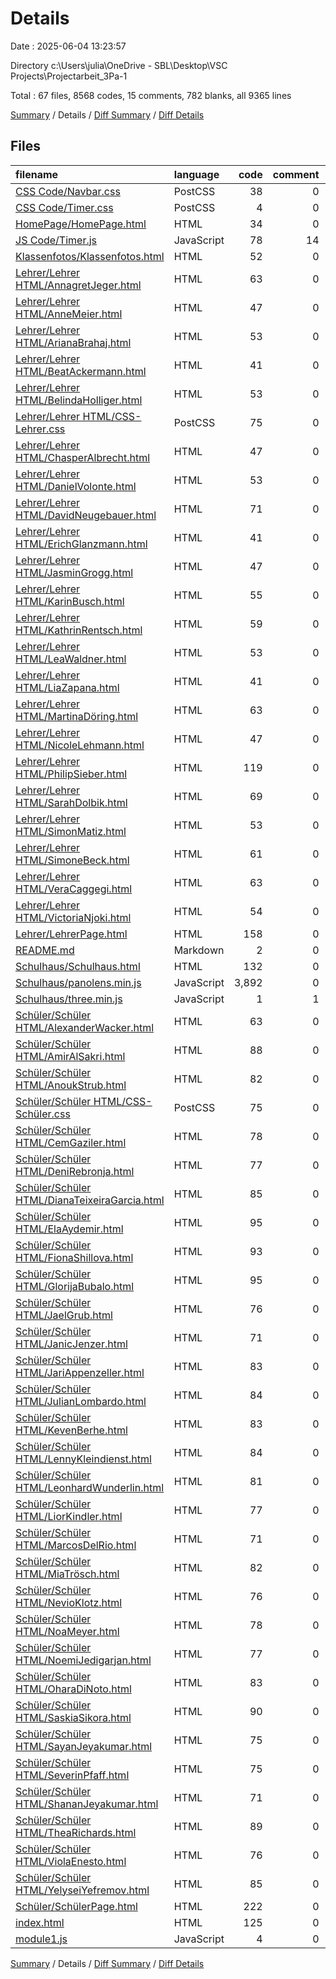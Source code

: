 # Details

Date : 2025-06-04 13:23:57

Directory c:\\Users\\julia\\OneDrive - SBL\\Desktop\\VSC Projects\\Projectarbeit_3Pa-1

Total : 67 files,  8568 codes, 15 comments, 782 blanks, all 9365 lines

[Summary](results.md) / Details / [Diff Summary](diff.md) / [Diff Details](diff-details.md)

## Files
| filename | language | code | comment | blank | total |
| :--- | :--- | ---: | ---: | ---: | ---: |
| [CSS Code/Navbar.css](/CSS%20Code/Navbar.css) | PostCSS | 38 | 0 | 5 | 43 |
| [CSS Code/Timer.css](/CSS%20Code/Timer.css) | PostCSS | 4 | 0 | 0 | 4 |
| [HomePage/HomePage.html](/HomePage/HomePage.html) | HTML | 34 | 0 | 8 | 42 |
| [JS Code/Timer.js](/JS%20Code/Timer.js) | JavaScript | 78 | 14 | 19 | 111 |
| [Klassenfotos/Klassenfotos.html](/Klassenfotos/Klassenfotos.html) | HTML | 52 | 0 | 6 | 58 |
| [Lehrer/Lehrer HTML/AnnagretJeger.html](/Lehrer/Lehrer%20HTML/AnnagretJeger.html) | HTML | 63 | 0 | 13 | 76 |
| [Lehrer/Lehrer HTML/AnneMeier.html](/Lehrer/Lehrer%20HTML/AnneMeier.html) | HTML | 47 | 0 | 10 | 57 |
| [Lehrer/Lehrer HTML/ArianaBrahaj.html](/Lehrer/Lehrer%20HTML/ArianaBrahaj.html) | HTML | 53 | 0 | 11 | 64 |
| [Lehrer/Lehrer HTML/BeatAckermann.html](/Lehrer/Lehrer%20HTML/BeatAckermann.html) | HTML | 41 | 0 | 9 | 50 |
| [Lehrer/Lehrer HTML/BelindaHolliger.html](/Lehrer/Lehrer%20HTML/BelindaHolliger.html) | HTML | 53 | 0 | 11 | 64 |
| [Lehrer/Lehrer HTML/CSS-Lehrer.css](/Lehrer/Lehrer%20HTML/CSS-Lehrer.css) | PostCSS | 75 | 0 | 13 | 88 |
| [Lehrer/Lehrer HTML/ChasperAlbrecht.html](/Lehrer/Lehrer%20HTML/ChasperAlbrecht.html) | HTML | 47 | 0 | 10 | 57 |
| [Lehrer/Lehrer HTML/DanielVolonte.html](/Lehrer/Lehrer%20HTML/DanielVolonte.html) | HTML | 53 | 0 | 11 | 64 |
| [Lehrer/Lehrer HTML/DavidNeugebauer.html](/Lehrer/Lehrer%20HTML/DavidNeugebauer.html) | HTML | 71 | 0 | 13 | 84 |
| [Lehrer/Lehrer HTML/ErichGlanzmann.html](/Lehrer/Lehrer%20HTML/ErichGlanzmann.html) | HTML | 41 | 0 | 9 | 50 |
| [Lehrer/Lehrer HTML/JasminGrogg.html](/Lehrer/Lehrer%20HTML/JasminGrogg.html) | HTML | 47 | 0 | 10 | 57 |
| [Lehrer/Lehrer HTML/KarinBusch.html](/Lehrer/Lehrer%20HTML/KarinBusch.html) | HTML | 55 | 0 | 11 | 66 |
| [Lehrer/Lehrer HTML/KathrinRentsch.html](/Lehrer/Lehrer%20HTML/KathrinRentsch.html) | HTML | 59 | 0 | 11 | 70 |
| [Lehrer/Lehrer HTML/LeaWaldner.html](/Lehrer/Lehrer%20HTML/LeaWaldner.html) | HTML | 53 | 0 | 11 | 64 |
| [Lehrer/Lehrer HTML/LiaZapana.html](/Lehrer/Lehrer%20HTML/LiaZapana.html) | HTML | 41 | 0 | 9 | 50 |
| [Lehrer/Lehrer HTML/MartinaDöring.html](/Lehrer/Lehrer%20HTML/MartinaD%C3%B6ring.html) | HTML | 63 | 0 | 12 | 75 |
| [Lehrer/Lehrer HTML/NicoleLehmann.html](/Lehrer/Lehrer%20HTML/NicoleLehmann.html) | HTML | 47 | 0 | 10 | 57 |
| [Lehrer/Lehrer HTML/PhilipSieber.html](/Lehrer/Lehrer%20HTML/PhilipSieber.html) | HTML | 119 | 0 | 17 | 136 |
| [Lehrer/Lehrer HTML/SarahDolbik.html](/Lehrer/Lehrer%20HTML/SarahDolbik.html) | HTML | 69 | 0 | 13 | 82 |
| [Lehrer/Lehrer HTML/SimonMatiz.html](/Lehrer/Lehrer%20HTML/SimonMatiz.html) | HTML | 53 | 0 | 11 | 64 |
| [Lehrer/Lehrer HTML/SimoneBeck.html](/Lehrer/Lehrer%20HTML/SimoneBeck.html) | HTML | 61 | 0 | 12 | 73 |
| [Lehrer/Lehrer HTML/VeraCaggegi.html](/Lehrer/Lehrer%20HTML/VeraCaggegi.html) | HTML | 63 | 0 | 12 | 75 |
| [Lehrer/Lehrer HTML/VictoriaNjoki.html](/Lehrer/Lehrer%20HTML/VictoriaNjoki.html) | HTML | 54 | 0 | 11 | 65 |
| [Lehrer/LehrerPage.html](/Lehrer/LehrerPage.html) | HTML | 158 | 0 | 12 | 170 |
| [README.md](/README.md) | Markdown | 2 | 0 | 2 | 4 |
| [Schulhaus/Schulhaus.html](/Schulhaus/Schulhaus.html) | HTML | 132 | 0 | 20 | 152 |
| [Schulhaus/panolens.min.js](/Schulhaus/panolens.min.js) | JavaScript | 3,892 | 0 | 29 | 3,921 |
| [Schulhaus/three.min.js](/Schulhaus/three.min.js) | JavaScript | 1 | 1 | 1 | 3 |
| [Schüler/Schüler HTML/AlexanderWacker.html](/Sch%C3%BCler/Sch%C3%BCler%20HTML/AlexanderWacker.html) | HTML | 63 | 0 | 10 | 73 |
| [Schüler/Schüler HTML/AmirAlSakri.html](/Sch%C3%BCler/Sch%C3%BCler%20HTML/AmirAlSakri.html) | HTML | 88 | 0 | 14 | 102 |
| [Schüler/Schüler HTML/AnoukStrub.html](/Sch%C3%BCler/Sch%C3%BCler%20HTML/AnoukStrub.html) | HTML | 82 | 0 | 13 | 95 |
| [Schüler/Schüler HTML/CSS-Schüler.css](/Sch%C3%BCler/Sch%C3%BCler%20HTML/CSS-Sch%C3%BCler.css) | PostCSS | 75 | 0 | 13 | 88 |
| [Schüler/Schüler HTML/CemGaziler.html](/Sch%C3%BCler/Sch%C3%BCler%20HTML/CemGaziler.html) | HTML | 78 | 0 | 13 | 91 |
| [Schüler/Schüler HTML/DeniRebronja.html](/Sch%C3%BCler/Sch%C3%BCler%20HTML/DeniRebronja.html) | HTML | 77 | 0 | 12 | 89 |
| [Schüler/Schüler HTML/DianaTeixeiraGarcia.html](/Sch%C3%BCler/Sch%C3%BCler%20HTML/DianaTeixeiraGarcia.html) | HTML | 85 | 0 | 13 | 98 |
| [Schüler/Schüler HTML/ElaAydemir.html](/Sch%C3%BCler/Sch%C3%BCler%20HTML/ElaAydemir.html) | HTML | 95 | 0 | 14 | 109 |
| [Schüler/Schüler HTML/FionaShillova.html](/Sch%C3%BCler/Sch%C3%BCler%20HTML/FionaShillova.html) | HTML | 93 | 0 | 13 | 106 |
| [Schüler/Schüler HTML/GlorijaBubalo.html](/Sch%C3%BCler/Sch%C3%BCler%20HTML/GlorijaBubalo.html) | HTML | 95 | 0 | 13 | 108 |
| [Schüler/Schüler HTML/JaelGrub.html](/Sch%C3%BCler/Sch%C3%BCler%20HTML/JaelGrub.html) | HTML | 76 | 0 | 12 | 88 |
| [Schüler/Schüler HTML/JanicJenzer.html](/Sch%C3%BCler/Sch%C3%BCler%20HTML/JanicJenzer.html) | HTML | 71 | 0 | 11 | 82 |
| [Schüler/Schüler HTML/JariAppenzeller.html](/Sch%C3%BCler/Sch%C3%BCler%20HTML/JariAppenzeller.html) | HTML | 83 | 0 | 12 | 95 |
| [Schüler/Schüler HTML/JulianLombardo.html](/Sch%C3%BCler/Sch%C3%BCler%20HTML/JulianLombardo.html) | HTML | 84 | 0 | 13 | 97 |
| [Schüler/Schüler HTML/KevenBerhe.html](/Sch%C3%BCler/Sch%C3%BCler%20HTML/KevenBerhe.html) | HTML | 83 | 0 | 12 | 95 |
| [Schüler/Schüler HTML/LennyKleindienst.html](/Sch%C3%BCler/Sch%C3%BCler%20HTML/LennyKleindienst.html) | HTML | 84 | 0 | 12 | 96 |
| [Schüler/Schüler HTML/LeonhardWunderlin.html](/Sch%C3%BCler/Sch%C3%BCler%20HTML/LeonhardWunderlin.html) | HTML | 81 | 0 | 13 | 94 |
| [Schüler/Schüler HTML/LiorKindler.html](/Sch%C3%BCler/Sch%C3%BCler%20HTML/LiorKindler.html) | HTML | 77 | 0 | 13 | 90 |
| [Schüler/Schüler HTML/MarcosDelRio.html](/Sch%C3%BCler/Sch%C3%BCler%20HTML/MarcosDelRio.html) | HTML | 71 | 0 | 11 | 82 |
| [Schüler/Schüler HTML/MiaTrösch.html](/Sch%C3%BCler/Sch%C3%BCler%20HTML/MiaTr%C3%B6sch.html) | HTML | 82 | 0 | 13 | 95 |
| [Schüler/Schüler HTML/NevioKlotz.html](/Sch%C3%BCler/Sch%C3%BCler%20HTML/NevioKlotz.html) | HTML | 76 | 0 | 13 | 89 |
| [Schüler/Schüler HTML/NoaMeyer.html](/Sch%C3%BCler/Sch%C3%BCler%20HTML/NoaMeyer.html) | HTML | 78 | 0 | 12 | 90 |
| [Schüler/Schüler HTML/NoemiJedigarjan.html](/Sch%C3%BCler/Sch%C3%BCler%20HTML/NoemiJedigarjan.html) | HTML | 77 | 0 | 12 | 89 |
| [Schüler/Schüler HTML/OharaDiNoto.html](/Sch%C3%BCler/Sch%C3%BCler%20HTML/OharaDiNoto.html) | HTML | 83 | 0 | 13 | 96 |
| [Schüler/Schüler HTML/SaskiaSikora.html](/Sch%C3%BCler/Sch%C3%BCler%20HTML/SaskiaSikora.html) | HTML | 90 | 0 | 13 | 103 |
| [Schüler/Schüler HTML/SayanJeyakumar.html](/Sch%C3%BCler/Sch%C3%BCler%20HTML/SayanJeyakumar.html) | HTML | 75 | 0 | 11 | 86 |
| [Schüler/Schüler HTML/SeverinPfaff.html](/Sch%C3%BCler/Sch%C3%BCler%20HTML/SeverinPfaff.html) | HTML | 75 | 0 | 12 | 87 |
| [Schüler/Schüler HTML/ShananJeyakumar.html](/Sch%C3%BCler/Sch%C3%BCler%20HTML/ShananJeyakumar.html) | HTML | 71 | 0 | 10 | 81 |
| [Schüler/Schüler HTML/TheaRichards.html](/Sch%C3%BCler/Sch%C3%BCler%20HTML/TheaRichards.html) | HTML | 89 | 0 | 13 | 102 |
| [Schüler/Schüler HTML/ViolaEnesto.html](/Sch%C3%BCler/Sch%C3%BCler%20HTML/ViolaEnesto.html) | HTML | 76 | 0 | 13 | 89 |
| [Schüler/Schüler HTML/YelyseiYefremov.html](/Sch%C3%BCler/Sch%C3%BCler%20HTML/YelyseiYefremov.html) | HTML | 85 | 0 | 13 | 98 |
| [Schüler/SchülerPage.html](/Sch%C3%BCler/Sch%C3%BClerPage.html) | HTML | 222 | 0 | 16 | 238 |
| [index.html](/index.html) | HTML | 125 | 0 | 18 | 143 |
| [module1.js](/module1.js) | JavaScript | 4 | 0 | 1 | 5 |

[Summary](results.md) / Details / [Diff Summary](diff.md) / [Diff Details](diff-details.md)